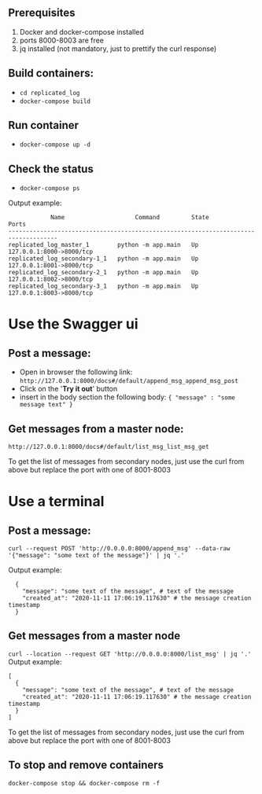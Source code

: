 ## Prerequisites
1) Docker and docker-compose installed
2) ports 8000-8003 are free
3) jq installed (not mandatory, just to prettify the curl response)

## Build containers:
* ``cd replicated_log``
* ``docker-compose build``

## Run container
* ``docker-compose up -d``

## Check the status
* ``docker-compose ps``

Output example:

```
            Name                    Command         State            Ports          
------------------------------------------------------------------------------------
replicated_log_master_1        python -m app.main   Up      127.0.0.1:8000->8000/tcp
replicated_log_secondary-1_1   python -m app.main   Up      127.0.0.1:8001->8000/tcp
replicated_log_secondary-2_1   python -m app.main   Up      127.0.0.1:8002->8000/tcp
replicated_log_secondary-3_1   python -m app.main   Up      127.0.0.1:8003->8000/tcp
```

# Use the Swagger ui 

## Post a message:
* Open in browser the following link:
``http://127.0.0.1:8000/docs#/default/append_msg_append_msg_post``
* Click on the '**Try it out**' button
* insert in the body section the following body:
``
{
"message" : "some message text"
}
``
## Get messages from a master node:
``http://127.0.0.1:8000/docs#/default/list_msg_list_msg_get``

To get the list of messages from secondary nodes, just use the curl from above but replace the port with one of 8001-8003

# Use a terminal 

## Post a message:
``curl --request POST 'http://0.0.0.0:8000/append_msg' --data-raw '{"message": "some text of the message"}' | jq '.'``

Output example:

```
  {
    "message": "some text of the message", # text of the message
    "created_at": "2020-11-11 17:06:19.117630" # the message creation timestamp
  }
```

## Get messages from a master node
``curl --location --request GET 'http://0.0.0.0:8000/list_msg' | jq '.'``
Output example:

```
[
  {
    "message": "some text of the message", # text of the message
    "created_at": "2020-11-11 17:06:19.117630" # the message creation timestamp
  }
]
```

To get the list of messages from secondary nodes, just use the curl from above but replace the port with one of 8001-8003

## To stop and remove containers

``docker-compose stop && docker-compose rm -f``
